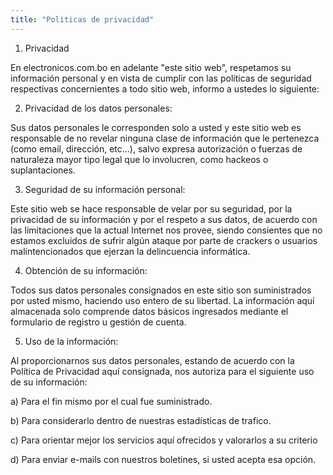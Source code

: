 ```yaml
---
title: "Politicas de privacidad"
---
```


1. Privacidad

En electronicos.com.bo en adelante "este sitio web", respetamos su información personal y en vista de cumplir con las políticas de seguridad respectivas concernientes a todo sitio web, informo a ustedes lo siguiente:

2.  Privacidad de los datos personales:

Sus datos personales le corresponden solo a usted y este sitio web es responsable de no revelar ninguna clase de información que le pertenezca (como email, dirección, etc...), salvo expresa autorización o fuerzas de naturaleza mayor tipo legal que lo involucren, como hackeos o suplantaciones.

3. Seguridad de su información personal:

Este sitio web se hace responsable de velar por su seguridad, por la privacidad de su información y por el respeto a sus datos, de acuerdo con las limitaciones que la actual Internet nos provee, siendo consientes que no estamos excluidos de sufrir algún ataque por parte de crackers o usuarios malintencionados que ejerzan la delincuencia informática.

4. Obtención de su información:

Todos sus datos personales consignados en este sitio son suministrados por usted mismo, haciendo uso entero de su libertad. La información aquí almacenada solo comprende datos básicos ingresados mediante el formulario de registro u gestión de cuenta.

5. Uso de la información:

Al proporcionarnos sus datos personales, estando de acuerdo con la Política de Privacidad aquí consignada, nos autoriza para el siguiente uso de su información:

a) Para el fin mismo por el cual fue suministrado.

b) Para considerarlo dentro de nuestras estadísticas de trafico.

c) Para orientar mejor los servicios aquí ofrecidos y valorarlos a su criterio

d) Para enviar e-mails con nuestros boletines, si usted acepta esa opción.
